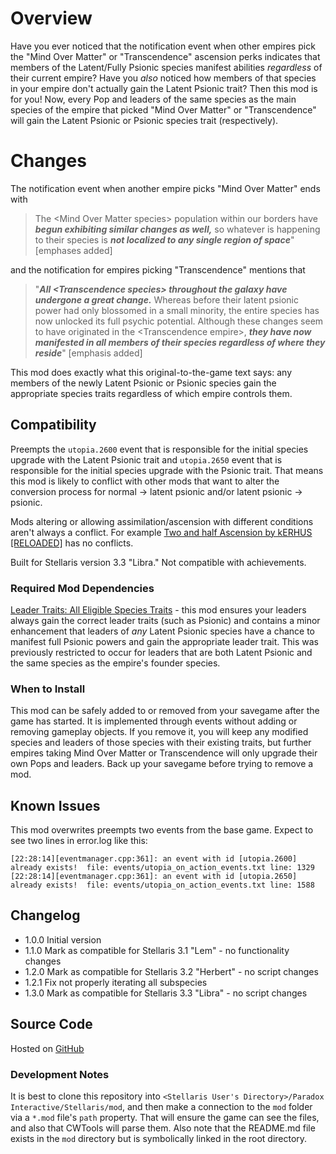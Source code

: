# Overview

Have you ever noticed that the notification event when other empires pick the "Mind Over Matter" or "Transcendence" ascension perks indicates that members of the Latent/Fully Psionic species manifest abilities _regardless_ of their current empire?  Have you _also_ noticed how members of that species in your empire don't actually gain the Latent Psionic trait?  Then this mod is for you!  Now, every Pop and leaders of the same species as the main species of the empire that picked "Mind Over Matter" or "Transcendence" will gain the Latent Psionic or Psionic species trait (respectively).

# Changes

The notification event when another empire picks "Mind Over Matter" ends with

> The \<Mind Over Matter species\> population within our borders have **_begun exhibiting similar changes as well,_** so whatever is happening to their species is **_not localized to any single region of space_**" [emphases added]

and the notification for empires picking "Transcendence" mentions that

> "**_All \<Transcendence species\> throughout the galaxy have undergone a great change._** Whereas before their latent psionic power had only blossomed in a small minority, the entire species has now unlocked its full psychic potential. Although these changes seem to have originated in the \<Transcendence empire\>, **_they have now manifested in all members of their species regardless of where they reside_**" [emphasis added]

This mod does exactly what this original-to-the-game text says: any members of the newly Latent Psionic or Psionic species gain the appropriate species traits regardless of which empire controls them.

## Compatibility

Preempts the `utopia.2600` event that is responsible for the initial species upgrade with the Latent Psionic trait and `utopia.2650` event that is responsible for the initial species upgrade with the Psionic trait.  That means this mod is likely to conflict with other mods that want to alter the conversion process for normal -> latent psionic and/or latent psionic -> psionic.

Mods altering or allowing assimilation/ascension with different conditions aren't always a conflict.  For example [Two and half Ascension by kERHUS [RELOADED]](https://steamcommunity.com/sharedfiles/filedetails/?id=2373793047) has no conflicts.

Built for Stellaris version 3.3 "Libra."  Not compatible with achievements.

### Required Mod Dependencies

[Leader Traits: All Eligible Species Traits](https://steamcommunity.com/sharedfiles/filedetails/?id=2499031295) - this mod ensures your leaders always gain the correct leader traits (such as Psionic) and contains a minor enhancement that leaders of _any_ Latent Psionic species have a chance to manifest full Psionic powers and gain the appropriate leader trait. This was previously restricted to occur for leaders that are both Latent Psionic and the same species as the empire's founder species.

### When to Install

This mod can be safely added to or removed from your savegame after the game has started.  It is implemented through events without adding or removing gameplay objects.  If you remove it, you will keep any modified species and leaders of those species with their existing traits, but further empires taking Mind Over Matter or Transcendence will only upgrade their own Pops and leaders.  Back up your savegame before trying to remove a mod.

## Known Issues

This mod overwrites preempts two events from the base game.  Expect to see two lines in error.log like this:

```
[22:28:14][eventmanager.cpp:361]: an event with id [utopia.2600] already exists!  file: events/utopia_on_action_events.txt line: 1329
[22:28:14][eventmanager.cpp:361]: an event with id [utopia.2650] already exists!  file: events/utopia_on_action_events.txt line: 1588
```

## Changelog

* 1.0.0 Initial version
* 1.1.0 Mark as compatible for Stellaris 3.1 "Lem" - no functionality changes
* 1.2.0 Mark as compatible for Stellaris 3.2 "Herbert" - no script changes
* 1.2.1 Fix not properly iterating all subspecies
* 1.3.0 Mark as compatible for Stellaris 3.3 "Libra" - no script changes

## Source Code

Hosted on [GitHub](https://github.com/corsairmarks/psionic_ascension_galaxy_species)

### Development Notes

It is best to clone this repository into `<Stellaris User's Directory>/Paradox Interactive/Stellaris/mod`, and then make a connection to the `mod` folder via a `*.mod` file's `path` property.  That will ensure the game can see the files, and also that CWTools will parse them.  Also note that the README.md file exists in the `mod` directory but is symbolically linked in the root directory.
